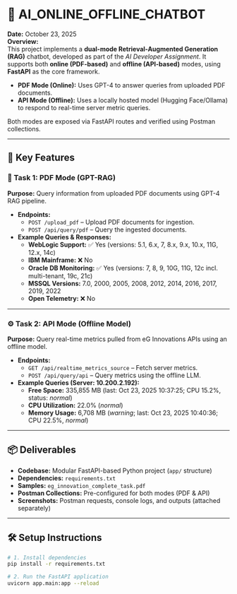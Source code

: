 # 🧠 AI_ONLINE_OFFLINE_CHATBOT

**Date:** October 23, 2025  
**Overview:**  
This project implements a **dual-mode Retrieval-Augmented Generation (RAG)** chatbot, developed as part of the *AI Developer Assignment*. It supports both **online (PDF-based)** and **offline (API-based)** modes, using **FastAPI** as the core framework.

- **PDF Mode (Online):** Uses GPT-4 to answer queries from uploaded PDF documents.  
- **API Mode (Offline):** Uses a locally hosted model (Hugging Face/Ollama) to respond to real-time server metric queries.  

Both modes are exposed via FastAPI routes and verified using Postman collections.

---

## 🚀 Key Features

### 🧩 Task 1: PDF Mode (GPT-RAG)
**Purpose:** Query information from uploaded PDF documents using GPT-4 RAG pipeline.

- **Endpoints:**
  - `POST /upload_pdf` – Upload PDF documents for ingestion.
  - `POST /api/query/pdf` – Query the ingested documents.
- **Example Queries & Responses:**
  - **WebLogic Support:** ✅ Yes (versions: 5.1, 6.x, 7, 8.x, 9.x, 10.x, 11G, 12.x, 14c)
  - **IBM Mainframe:** ❌ No
  - **Oracle DB Monitoring:** ✅ Yes (versions: 7, 8, 9, 10G, 11G, 12c incl. multi-tenant, 19c, 21c)
  - **MSSQL Versions:** 7.0, 2000, 2005, 2008, 2012, 2014, 2016, 2017, 2019, 2022
  - **Open Telemetry:** ❌ No

---

### ⚙️ Task 2: API Mode (Offline Model)
**Purpose:** Query real-time metrics pulled from eG Innovations APIs using an offline model.

- **Endpoints:**
  - `GET /api/realtime_metrics_source` – Fetch server metrics.
  - `POST /api/query/api` – Query metrics using the offline LLM.
- **Example Queries (Server: 10.200.2.192):**
  - **Free Space:** 335,855 MB (last: Oct 23, 2025 10:37:25; CPU 15.2%, status: *normal*)
  - **CPU Utilization:** 22.0% (*normal*)
  - **Memory Usage:** 6,708 MB (*warning*; last: Oct 23, 2025 10:40:36; CPU 22.5%, *normal*)

---

## 📦 Deliverables

- **Codebase:** Modular FastAPI-based Python project (`app/` structure)
- **Dependencies:** `requirements.txt`
- **Samples:** `eg_innovation_complete_task.pdf`
- **Postman Collections:** Pre-configured for both modes (PDF & API)
- **Screenshots:** Postman requests, console logs, and outputs (attached separately)

---

## 🛠️ Setup Instructions

```bash
# 1. Install dependencies
pip install -r requirements.txt

# 2. Run the FastAPI application
uvicorn app.main:app --reload
